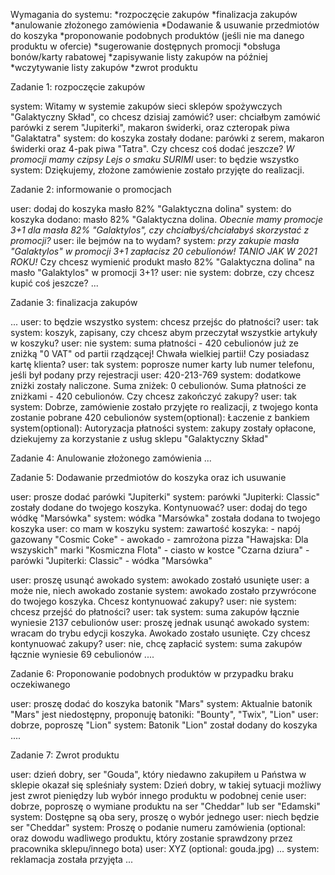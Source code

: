 


Wymagania do systemu:
*rozpoczęcie zakupów
*finalizacja zakupów
*anulowanie złożonego zamówienia
*Dodawanie & usuwanie przedmiotów do koszyka
*proponowanie podobnych produktów (jeśli nie ma danego produktu w ofercie)
*sugerowanie dostępnych promocji
*obsługa bonów/karty rabatowej
*zapisywanie listy zakupów na później
*wczytywanie listy zakupów
*zwrot produktu



Zadanie 1: rozpoczęcie zakupów

system: Witamy w systemie zakupów sieci sklepów spożywczych "Galaktyczny Skład", co chcesz dzisiaj zamówić?
user: chciałbym zamówić parówki z serem "Jupiterki", makaron świderki, oraz czteropak piwa "Galaktatra"
system: do koszyka zostały dodane: parówki z serem, makaron świderki oraz 4-pak piwa "Tatra". Czy chcesz coś dodać jeszcze? *W promocji mamy czipsy Lejs o smaku SURIMI* 
user: to będzie wszystko
system: Dziękujemy, złożone zamówienie zostało przyjęte do realizacji. 

Zadanie 2: informowanie o promocjach

user: dodaj do koszyka masło 82% "Galaktyczna dolina"
system: do koszyka dodano: masło 82% "Galaktyczna dolina. *Obecnie mamy promocje 3+1 dla masła 82% "Galaktylos", czy chciałbyś/chciałabyś skorzystać z promocji?*
user: ile bejmów na to wydam?
system: *przy zakupie masła "Galaktylos" w promocji 3+1 zapłacisz 20 cebulionów! TANIO JAK W 2021 ROKU!* Czy chcesz wymienić produkt masło 82% "Galaktyczna dolina" na masło "Galaktylos" w promocji 3+1?
user: nie
system: dobrze, czy chcesz kupić coś jeszcze?
...



Zadanie 3: finalizacja zakupów

...
user: to będzie wszystko
system: chcesz przejśc do płatności?
user: tak
system: koszyk, zapisany, czy chcesz abym przeczytał wszystkie artykuły w koszyku?
user: nie
system: suma płatności - 420 cebulionów już ze zniżką "0 VAT" od partii rządzącej! Chwała wielkiej partii!
Czy posiadasz kartę klienta?
user: tak 
system: poprosze numer karty lub numer telefonu, jeśli był podany przy rejestracji
user: 420-213-769
system: dodatkowe zniżki zostały naliczone. Suma zniżek: 0 cebulionów. Suma płatności ze zniżkami - 420 cebulionów. Czy chcesz zakończyć zakupy?
user: tak
system: Dobrze, zamówienie zostało przyjęte ro realizacji, z twojego konta zostanie pobrane 420 cebulionów
system(optional): Łaczenie z bankiem
system(optional): Autoryzacja płatności
system: zakupy zostały opłacone, dziekujemy za korzystanie z usług sklepu "Galaktyczny Skład"


Zadanie 4: Anulowanie złożonego zamówienia
...



Zadanie 5: Dodawanie przedmiotów do koszyka oraz ich usuwanie

user: prosze dodać parówki "Jupiterki"
system: parówki "Jupiterki: Classic" zostały dodane do twojego koszyka. Kontynuować?
user: dodaj do tego wódkę "Marsówka"
system: wódka "Marsówka" została dodana to twojego koszyka
user: co mam w koszyku
system: zawartość koszyka:
        - napój gazowany "Cosmic Coke"
        - awokado
        - zamrożona pizza "Hawajska: Dla wszyskich" marki "Kosmiczna Flota"
        - ciasto w kostce "Czarna dziura"
        - parówki "Jupiterki: Classic"
        - wódka "Marsówka"

user: proszę usunąć awokado
system: awokado zostałó usunięte
user: a może nie, niech awokado zostanie
system: awokado zostało przywrócone do twojego koszyka. Chcesz kontynuować zakupy?
user: nie
system: chcesz przejść do płatności?
user: tak
system: suma zakupów łącznie wyniesie 2137 cebulionów 
user: proszę jednak usunąć awokado
system: wracam do trybu edycji koszyka. Awokado zostało usunięte. Czy chcesz kontynuować zakupy?
user: nie, chcę zapłacić
system: suma zakupów łącznie wyniesie 69 cebulionów
....

Zadanie 6: Proponowanie podobnych produktów w przypadku braku oczekiwanego

user: proszę dodać do koszyka batonik "Mars"
system: Aktualnie batonik "Mars" jest niedostępny, proponuję batoniki: "Bounty", "Twix", "Lion"
user: dobrze, poproszę "Lion"
system: Batonik "Lion" został dodany do koszyka
.... 

Zadanie 7: Zwrot produktu 

user: dzień dobry, ser "Gouda", który niedawno zakupiłem u Państwa w sklepie okazał się spleśniały
system: Dzień dobry, w takiej sytuacji możliwy jest zwrot pieniędzy lub wybór innego produktu w podobnej cenie
user: dobrze, poproszę o wymiane produktu na ser "Cheddar" lub ser "Edamski"
system: Dostępne są oba sery, proszę o wybór jednego
user: niech będzie ser "Cheddar"
system: Proszę o podanie numeru zamówienia (optional: oraz dowodu wadliwego produktu, który zostanie sprawdzony przez pracownika sklepu/innego bota) 
user: XYZ (optional: gouda.jpg)
...
system: reklamacja została przyjęta
...







